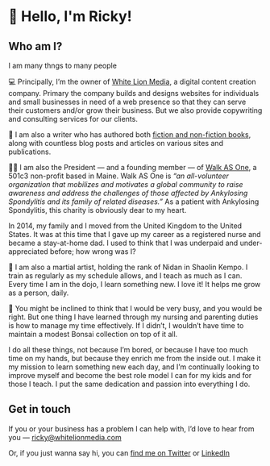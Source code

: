 # 👋 Hello, I'm Ricky!

## Who am I?

I am many thngs to many people

💻 Principally, I’m the owner of [White Lion Media](https://whitelionmedia.com/), a digital content creation company. Primary the company builds and designs websites for individuals and small businesses in need of a web presence so that they can serve their customers and/or grow their business. But we also provide copywriting and consulting services for our clients.

📝 I am also a writer who has authored both [fiction and non-fiction books](https://endlesstrax.com/books), along with countless blog posts and articles on various sites and publications.

👨‍⚕️ I am also the President — and a founding member — of [Walk AS One](https://walkasone.org/), a 501c3 non-profit based in Maine. Walk AS One is *“an all-volunteer organization that mobilizes and motivates a global community to raise awareness and address the challenges of those affected by Ankylosing Spondylitis and its family of related diseases.”* As a patient with Ankylosing Spondylitis, this charity is obviously dear to my heart.

In 2014, my family and I moved from the United Kingdom to the United States. It was at this time that I gave up my career as a registered nurse and became a stay-at-home dad. I used to think that I was underpaid and under-appreciated before; how wrong was I?

🥋 I am also a martial artist, holding the rank of Nidan in Shaolin Kempo. I train as regularly as my schedule allows, and I teach as much as I can. Every time I am in the dojo, I learn something new. I love it! It helps me grow as a person, daily.

🌲 You might be inclined to think that I would be very busy, and you would be right. But one thing I have learned through my nursing and parenting duties is how to manage my time effectively. If I didn’t, I wouldn’t have time to maintain a modest Bonsai collection on top of it all. 

I do all these things, not because I’m bored, or because I have too much time on my hands, but because they enrich me from the inside out. I make it my mission to learn something new each day, and I’m continually looking to improve myself and become the best role model I can for my kids and for those I teach. I put the same dedication and passion into everything I do.

## Get in touch

If you or your business has a problem I can help with, I’d love to hear from you — ricky@whitelionmedia.com

Or, if you just wanna say hi, you can [find me on Twitter](https://twitter.com/endlesstrax/) or [LinkedIn](https://www.linkedin.com/in/rickywhite/)
